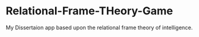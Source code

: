# Relational-Frame-THeory-Game
My Dissertaion app based upon the relational frame theory of intelligence. 
